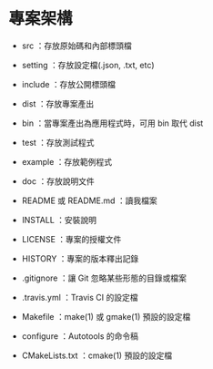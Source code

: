 # 專案架構

-   src ：存放原始碼和內部標頭檔
-   setting ：存放設定檔(.json, .txt, etc)
-   include ：存放公開標頭檔
-   dist ：存放專案產出
-   bin ：當專案產出為應用程式時，可用 bin 取代 dist
-   test ：存放測試程式
-   example ：存放範例程式
-   doc ：存放說明文件

-   README 或 README.md ：讀我檔案
-   INSTALL ：安裝說明
-   LICENSE ：專案的授權文件
-   HISTORY ：專案的版本釋出記錄
-   .gitignore ：讓 Git 忽略某些形態的目錄或檔案
-   .travis.yml ：Travis CI 的設定檔
-   Makefile ：make(1) 或 gmake(1) 預設的設定檔
-   configure ：Autotools 的命令稿
-   CMakeLists.txt ：cmake(1) 預設的設定檔
